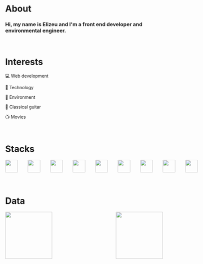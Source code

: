 <h1>About</h1>

<h3>Hi, my name is Elizeu and I'm a front end developer and environmental engineer.</h3><br>

<h1>Interests</h1>

<p>💻 Web development</p>
<p>🚀 Technology</p>
<p>🌳 Environment</p>
<p>🎼 Classical guitar</p>
<p>📺 Movies</p><br>

<h1>Stacks</h1>

<div style="display: flex; gap: 2rem"> <img heigth="40" width="40" src="https://cdn.jsdelivr.net/gh/devicons/devicon/icons/javascript/javascript-original.svg" /> 
<img heigth="40" width="40" src="https://cdn.jsdelivr.net/gh/devicons/devicon/icons/typescript/typescript-original.svg" /> 
<img heigth="40" width="40" src="https://cdn.jsdelivr.net/gh/devicons/devicon/icons/html5/html5-original.svg" /> 
<img heigth="40" width="40" src="https://cdn.jsdelivr.net/gh/devicons/devicon/icons/css3/css3-original.svg" /> 
<img heigth="40" width="40" src="https://cdn.jsdelivr.net/gh/devicons/devicon/icons/react/react-original.svg" /> 
<img heigth="40" width="40" src="https://cdn.jsdelivr.net/gh/devicons/devicon/icons/git/git-original.svg" /> 
<img heigth="40" width="40" src="https://cdn.jsdelivr.net/gh/devicons/devicon/icons/express/express-original.svg" /> 
<img heigth="40" width="40" src="https://cdn.jsdelivr.net/gh/devicons/devicon/icons/postgresql/postgresql-original.svg" /> 
<img heigth="40" width="40" src="https://cdn.jsdelivr.net/gh/devicons/devicon/icons/vscode/vscode-original.svg" /></div>
<br>
<br>

<h1>Data</h1>

<div style="display: flex; justify-content: space-between">
  <img height="150rem" src="https://github-readme-stats.vercel.app/api?username=elizeu-vasconcelos1992&show_icons=true&theme=dracula&include_all_commits=true&count_private=true"/>
  <img height="150rem" src="https://github-readme-stats.vercel.app/api/top-langs/?username=elizeu-vasconcelos1992&layout=compact&langs_count=7&theme=dracula"/>
</div>

